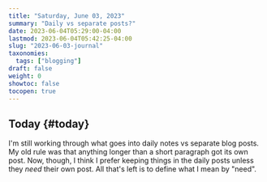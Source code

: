 ```yaml
---
title: "Saturday, June 03, 2023"
summary: "Daily vs separate posts?"
date: 2023-06-04T05:29:00-04:00
lastmod: 2023-06-04T05:42:25-04:00
slug: "2023-06-03-journal"
taxonomies:
  tags: ["blogging"]
draft: false
weight: 0
showtoc: false
tocopen: true
---
```


## Today {#today}

I'm still working through what goes into daily notes vs separate blog posts. My old rule was that anything longer than a short paragraph got its own post. Now, though, I think I prefer keeping things in the daily posts unless they _need_ their own post. All that's left is to define what I mean by "need".


[//]: # "Exported with love from a post written in Org mode"
[//]: # "- https://github.com/kaushalmodi/ox-hugo"